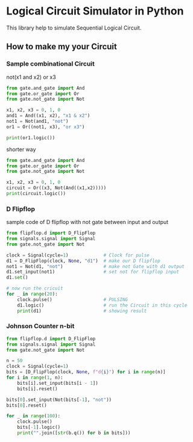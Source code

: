 # Logical Circuit Simulator in Python

This library help to simulate Sequential Logical Circuit. 

## How to make my your Circuit

### Sample combinational Circuit
not(x1 and x2) or x3
```python
from gate.and_gate import And
from gate.or_gate import Or
from gate.not_gate import Not

x1, x2, x3 = 0, 1, 0
and1 = And((x1, x2), "x1 & x2")
not1 = Not(and1, "not")
or1 = Or((not1, x3), "or x3")

print(or1.logic())
```

shorter way
```python
from gate.and_gate import And
from gate.or_gate import Or
from gate.not_gate import Not

x1, x2, x3 = 0, 1, 0
circuit = Or((x3, Not(And((x1,x2)))))
print(circuit.logic())
```
### D Flipflop
sample code of D flipflop with not gate between input and output
```python
from flipflop.d import D_FlipFlop
from signals.signal import Signal
from gate.not_gate import Not

clock = Signal(cycle=1)             # Clock for pulse
d1 = D_FlipFlop(clock, None, "d1")  # make our D flipflop
not1 = Not(d1, "not")               # make not Gate with d1 output
d1.set_input(not1)                  # set not for flipflop input
d1.set()

# now run the cricuit
for _ in range(20):
    clock.pulse()                   # PULSING 
    d1.logic()                      # run the Circuit in this cycle
    print(d1)                       # showing result
```

### Johnson Counter n-bit
```python
from flipflop.d import D_FlipFlop
from signals.signal import Signal
from gate.not_gate import Not

n = 50
clock = Signal(cycle=1)
bits = [D_FlipFlop(clock, None, f"d{i}") for i in range(n)]
for i in range(1, n):
    bits[i].set_input(bits[i - 1])
    bits[i].reset()

bits[0].set_input(Not(bits[-1], "not"))
bits[0].reset()

for _ in range(100):
    clock.pulse()
    bits[-1].logic()
    print("".join([str(b.q()) for b in bits]))
```
